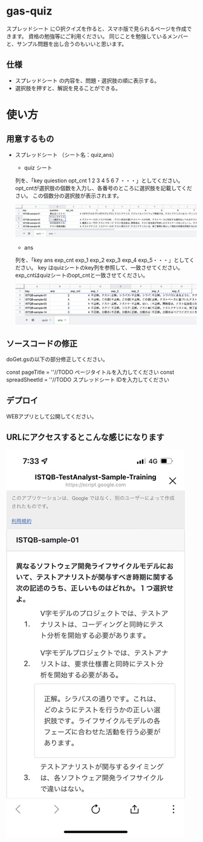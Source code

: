 # gas-quiz

スプレッドシート に○択クイズを作ると、スマホ版で見られるページを作成できます。
資格の勉強等にご利用ください。
同じことを勉強しているメンバーと、サンプル問題を出し合うのもいいと思います。

## 仕様
- スプレッドシート の内容を、問題・選択肢の順に表示する。
- 選択肢を押すと、解説を見ることができる。

# 使い方
## 用意するもの
- スプレッドシート （シート名：quiz,ans）
    - quiz シート

    列を、「key	quiestion	opt_cnt	1	2	3	4	5	6	7 ・・・」としてください。
    opt_cntが選択肢の個数を入力し、各番号のところに選択肢を記載してください。
    この個数分の選択肢が表示されます。

    ![quiz](/image/quiz.png)

    - ans
    
    列を、「key	ans	exp_cnt	exp_1	exp_2	exp_3	exp_4	exp_5・・・」としてください。
    key はquizシートのkey列を参照して、一致させてください。
    exp_cntはquizシートのopt_cntと一致させてください。

    ![ans](/image/ans.png)


## ソースコードの修正
doGet.gsの以下の部分修正してください。

const pageTitle = ''//TODO ページタイトルを入力してください
const spreadSheetId = ''//TODO スプレッドシート IDを入力してください

## デプロイ

WEBアプリとして公開してください。

## URLにアクセスするとこんな感じになります


![iphone](/image/iphone.jpeg)

